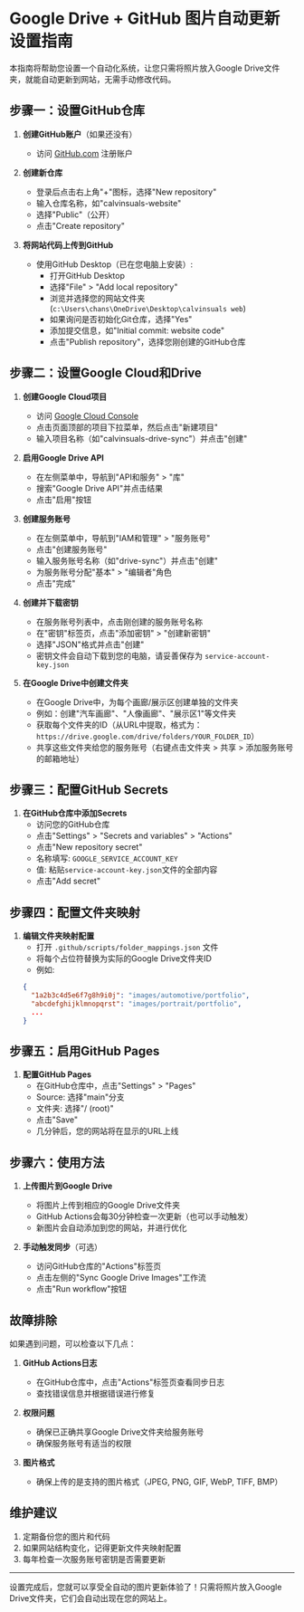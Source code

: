 # Google Drive + GitHub 图片自动更新设置指南

本指南将帮助您设置一个自动化系统，让您只需将照片放入Google Drive文件夹，就能自动更新到网站，无需手动修改代码。

## 步骤一：设置GitHub仓库

1. **创建GitHub账户**（如果还没有）
   - 访问 [GitHub.com](https://github.com) 注册账户

2. **创建新仓库**
   - 登录后点击右上角"+"图标，选择"New repository"
   - 输入仓库名称，如"calvinsuals-website"
   - 选择"Public"（公开）
   - 点击"Create repository"

3. **将网站代码上传到GitHub**
   - 使用GitHub Desktop（已在您电脑上安装）:
     - 打开GitHub Desktop
     - 选择"File" > "Add local repository"
     - 浏览并选择您的网站文件夹 (`c:\Users\chans\OneDrive\Desktop\calvinsuals web`)
     - 如果询问是否初始化Git仓库，选择"Yes"
     - 添加提交信息，如"Initial commit: website code"
     - 点击"Publish repository"，选择您刚创建的GitHub仓库

## 步骤二：设置Google Cloud和Drive

1. **创建Google Cloud项目**
   - 访问 [Google Cloud Console](https://console.cloud.google.com)
   - 点击页面顶部的项目下拉菜单，然后点击"新建项目"
   - 输入项目名称（如"calvinsuals-drive-sync"）并点击"创建"

2. **启用Google Drive API**
   - 在左侧菜单中，导航到"API和服务" > "库"
   - 搜索"Google Drive API"并点击结果
   - 点击"启用"按钮

3. **创建服务账号**
   - 在左侧菜单中，导航到"IAM和管理" > "服务账号"
   - 点击"创建服务账号"
   - 输入服务账号名称（如"drive-sync"）并点击"创建"
   - 为服务账号分配"基本" > "编辑者"角色
   - 点击"完成"

4. **创建并下载密钥**
   - 在服务账号列表中，点击刚创建的服务账号名称
   - 在"密钥"标签页，点击"添加密钥" > "创建新密钥"
   - 选择"JSON"格式并点击"创建"
   - 密钥文件会自动下载到您的电脑，请妥善保存为 `service-account-key.json`

5. **在Google Drive中创建文件夹**
   - 在Google Drive中，为每个画廊/展示区创建单独的文件夹
   - 例如：创建"汽车画廊"、"人像画廊"、"展示区1"等文件夹
   - 获取每个文件夹的ID（从URL中提取，格式为：`https://drive.google.com/drive/folders/YOUR_FOLDER_ID`）
   - 共享这些文件夹给您的服务账号（右键点击文件夹 > 共享 > 添加服务账号的邮箱地址）

## 步骤三：配置GitHub Secrets

1. **在GitHub仓库中添加Secrets**
   - 访问您的GitHub仓库
   - 点击"Settings" > "Secrets and variables" > "Actions"
   - 点击"New repository secret"
   - 名称填写: `GOOGLE_SERVICE_ACCOUNT_KEY`
   - 值: 粘贴`service-account-key.json`文件的全部内容
   - 点击"Add secret"

## 步骤四：配置文件夹映射

1. **编辑文件夹映射配置**
   - 打开 `.github/scripts/folder_mappings.json` 文件
   - 将每个占位符替换为实际的Google Drive文件夹ID
   - 例如:
   ```json
   {
     "1a2b3c4d5e6f7g8h9i0j": "images/automotive/portfolio",
     "abcdefghijklmnopqrst": "images/portrait/portfolio",
     ...
   }
   ```

## 步骤五：启用GitHub Pages

1. **配置GitHub Pages**
   - 在GitHub仓库中，点击"Settings" > "Pages"
   - Source: 选择"main"分支
   - 文件夹: 选择"/ (root)"
   - 点击"Save"
   - 几分钟后，您的网站将在显示的URL上线

## 步骤六：使用方法

1. **上传图片到Google Drive**
   - 将图片上传到相应的Google Drive文件夹
   - GitHub Actions会每30分钟检查一次更新（也可以手动触发）
   - 新图片会自动添加到您的网站，并进行优化

2. **手动触发同步**（可选）
   - 访问GitHub仓库的"Actions"标签页
   - 点击左侧的"Sync Google Drive Images"工作流
   - 点击"Run workflow"按钮

## 故障排除

如果遇到问题，可以检查以下几点：

1. **GitHub Actions日志**
   - 在GitHub仓库中，点击"Actions"标签页查看同步日志
   - 查找错误信息并根据错误进行修复

2. **权限问题**
   - 确保已正确共享Google Drive文件夹给服务账号
   - 确保服务账号有适当的权限

3. **图片格式**
   - 确保上传的是支持的图片格式（JPEG, PNG, GIF, WebP, TIFF, BMP）

## 维护建议

1. 定期备份您的图片和代码
2. 如果网站结构变化，记得更新文件夹映射配置
3. 每年检查一次服务账号密钥是否需要更新

---

设置完成后，您就可以享受全自动的图片更新体验了！只需将照片放入Google Drive文件夹，它们会自动出现在您的网站上。
